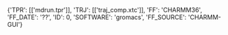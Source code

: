 {'TPR': [['mdrun.tpr']], 'TRJ': [['traj_comp.xtc']], 'FF': 'CHARMM36', 'FF_DATE': '??', 'ID': 0, 'SOFTWARE': 'gromacs', 'FF_SOURCE': 'CHARMM-GUI'}